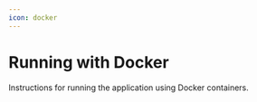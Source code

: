 ```yaml
---
icon: docker
---
```


# Running with Docker

Instructions for running the application using Docker containers.
